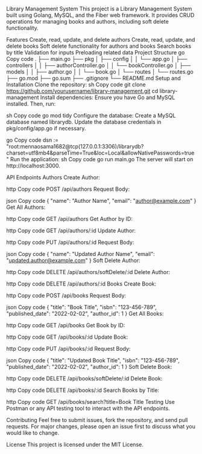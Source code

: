 Library Management System
This project is a Library Management System built using Golang, MySQL, and the Fiber web framework. It provides CRUD operations for managing books and authors, including soft delete functionality.

Features
Create, read, update, and delete authors
Create, read, update, and delete books
Soft delete functionality for authors and books
Search books by title
Validation for inputs
Preloading related data
Project Structure
go
Copy code
.
├── main.go
├── pkg
│   ├── config
│   │   └── app.go
│   ├── controllers
│   │   ├── authorController.go
│   │   └── bookController.go
│   ├── models
│   │   ├── author.go
│   │   └── book.go
│   └── routes
│       └── routes.go
├── go.mod
├── go.sum
├── .gitignore
└── README.md
Setup and Installation
Clone the repository:
sh
Copy code
git clone https://github.com/yourusername/library-management.git
cd library-management
Install dependencies:
Ensure you have Go and MySQL installed. Then, run:

sh
Copy code
go mod tidy
Configure the database:
Create a MySQL database named librarydb. Update the database credentials in pkg/config/app.go if necessary.

go
Copy code
dsn := "root:mennaosama1682@tcp(127.0.0.1:3306)/librarydb?charset=utf8mb4&parseTime=True&loc=Local&allowNativePasswords=true"
Run the application:
sh
Copy code
go run main.go
The server will start on http://localhost:3000.

API Endpoints
Authors
Create Author:

http
Copy code
POST /api/authors
Request Body:

json
Copy code
{
    "name": "Author Name",
    "email": "author@example.com"
}
Get All Authors:

http
Copy code
GET /api/authors
Get Author by ID:

http
Copy code
GET /api/authors/:id
Update Author:

http
Copy code
PUT /api/authors/:id
Request Body:

json
Copy code
{
    "name": "Updated Author Name",
    "email": "updated.author@example.com"
}
Soft Delete Author:

http
Copy code
DELETE /api/authors/softDelete/:id
Delete Author:

http
Copy code
DELETE /api/authors/:id
Books
Create Book:

http
Copy code
POST /api/books
Request Body:

json
Copy code
{
    "title": "Book Title",
    "isbn": "123-456-789",
    "published_date": "2022-02-02",
    "author_id": 1
}
Get All Books:

http
Copy code
GET /api/books
Get Book by ID:

http
Copy code
GET /api/books/:id
Update Book:

http
Copy code
PUT /api/books/:id
Request Body:

json
Copy code
{
    "title": "Updated Book Title",
    "isbn": "123-456-789",
    "published_date": "2022-02-02",
    "author_id": 1
}
Soft Delete Book:

http
Copy code
DELETE /api/books/softDelete/:id
Delete Book:

http
Copy code
DELETE /api/books/:id
Search Books by Title:

http
Copy code
GET /api/books/search?title=Book Title
Testing
Use Postman or any API testing tool to interact with the API endpoints.

Contributing
Feel free to submit issues, fork the repository, and send pull requests. For major changes, please open an issue first to discuss what you would like to change.

License
This project is licensed under the MIT License.
